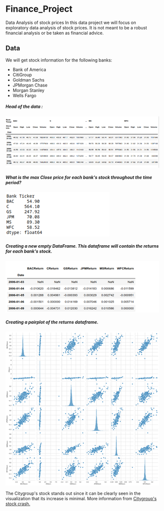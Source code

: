 # Finance_Project
Data Analysis of stock prices
In this data project we will focus on exploratory data analysis of stock prices. It is not meant to be a robust financial analysis or be taken as financial advice.

## Data

We will get stock information for the following banks:

<ul>

<li>Bank of America</li>
<li>CitiGroup</li>
<li>Goldman Sachs</li>
<li>JPMorgan Chase</li>
<li>Morgan Stanley</li>
<li>Wells Fargo</li>

</ul>

##### Head of the data :

![](Images/Plot1.png)

##### What is the max Close price for each bank's stock throughout the time period?

![](Images/Plot2.png)

##### Creating a new empty DataFrame. This dataframe will contain the returns for each bank's stock.

![](Images/Plot3.png)

##### Creating a pairplot of the returns dataframe.

![](Images/Plot4.png)

The Citygroup's stock stands out since it can be clearly seen in the visualization that its increase is minimal. More information from [Citygroup's stock crash.](https://en.wikipedia.org/wiki/Citigroup#November_2008.2C_Collapse_.26_US_Government_Intervention_.28part_of_the_Global_Financial_Crisis.29)
